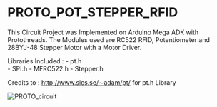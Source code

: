 # PROTO_POT_STEPPER_RFID
This Circuit Project was Implemented on Arduino Mega ADK with Protothreads. The Modules used are RC522 RFID, Potentiometer and 28BYJ-48 Stepper Motor with a Motor Driver.

Libraries Included : 
                     - pt.h  
                     - SPI.h 
                     - MFRC522.h 
                     - Stepper.h 
            
       
Credits to : http://www.sics.se/∼adam/pt/  for pt.h Library  

![PROTO_circuit](https://user-images.githubusercontent.com/56930795/178810348-4bdb7417-a5f1-4064-99ea-6be15c05887c.png)
